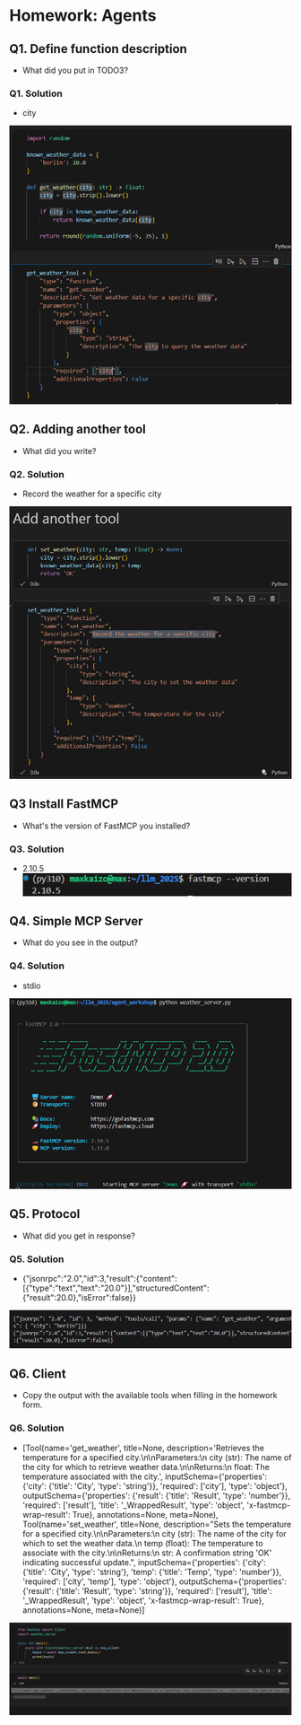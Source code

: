 # Homework: Agents

## Q1. Define function description

* What did you put in TODO3?

### Q1. Solution

* city

![alt text](image.png)

## Q2. Adding another tool

* What did you write?

### Q2. Solution 

* Record the weather for a specific city

![alt text](image-1.png)

## Q3 Install FastMCP

* What's the version of FastMCP you installed?

### Q3. Solution

* 2.10.5
![alt text](image-2.png)

## Q4. Simple MCP Server

* What do you see in the output?

### Q4. Solution

* stdio

![alt text](image-3.png)

## Q5. Protocol

* What did you get in response?

### Q5. Solution

* {"jsonrpc":"2.0","id":3,"result":{"content":[{"type":"text","text":"20.0"}],"structuredContent":{"result":20.0},"isError":false}}

![alt text](image-4.png)

## Q6. Client

* Copy the output with the available tools when filling in the homework form.

### Q6. Solution

* [Tool(name='get_weather', title=None, description='Retrieves the temperature for a specified city.\n\nParameters:\n    city (str): The name of the city for which to retrieve weather data.\n\nReturns:\n    float: The temperature associated with the city.', inputSchema={'properties': {'city': {'title': 'City', 'type': 'string'}}, 'required': ['city'], 'type': 'object'}, outputSchema={'properties': {'result': {'title': 'Result', 'type': 'number'}}, 'required': ['result'], 'title': '_WrappedResult', 'type': 'object', 'x-fastmcp-wrap-result': True}, annotations=None, meta=None), Tool(name='set_weather', title=None, description="Sets the temperature for a specified city.\n\nParameters:\n    city (str): The name of the city for which to set the weather data.\n    temp (float): The temperature to associate with the city.\n\nReturns:\n    str: A confirmation string 'OK' indicating successful update.", inputSchema={'properties': {'city': {'title': 'City', 'type': 'string'}, 'temp': {'title': 'Temp', 'type': 'number'}}, 'required': ['city', 'temp'], 'type': 'object'}, outputSchema={'properties': {'result': {'title': 'Result', 'type': 'string'}}, 'required': ['result'], 'title': '_WrappedResult', 'type': 'object', 'x-fastmcp-wrap-result': True}, annotations=None, meta=None)]

![alt text](image-5.png)